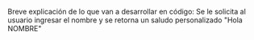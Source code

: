 Breve explicación de lo que van a desarrollar en código:
Se le solicita al usuario ingresar el nombre y se retorna un saludo personalizado "Hola NOMBRE"
